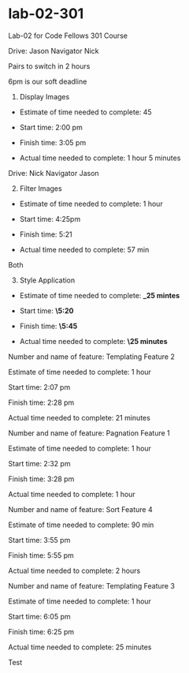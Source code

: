 # lab-02-301

Lab-02 for Code Fellows 301 Course

Drive: Jason
Navigator Nick

Pairs to switch in 2 hours

6pm is our soft deadline

1. Display Images

- Estimate of time needed to complete: 45

- Start time: 2:00 pm

- Finish time: 3:05 pm

- Actual time needed to complete: 1 hour 5 minutes

Drive: Nick
Navigator Jason

2. Filter Images

- Estimate of time needed to complete: 1 hour

- Start time: 4:25pm

- Finish time: 5:21

- Actual time needed to complete: 57 min

Both

3. Style Application

- Estimate of time needed to complete: **\_25 mintes**

- Start time: **\5:20**

- Finish time: **\5:45**

- Actual time needed to complete: **\25 minutes**

Number and name of feature: Templating Feature 2

Estimate of time needed to complete: 1 hour

Start time: 2:07 pm

Finish time: 2:28 pm

Actual time needed to complete: 21 minutes

Number and name of feature: Pagnation Feature 1

Estimate of time needed to complete: 1 hour

Start time: 2:32 pm

Finish time: 3:28 pm

Actual time needed to complete: 1 hour

Number and name of feature: Sort Feature 4

Estimate of time needed to complete: 90 min

Start time: 3:55 pm

Finish time: 5:55 pm

Actual time needed to complete: 2 hours 

Number and name of feature: Templating Feature 3

Estimate of time needed to complete: 1 hour

Start time: 6:05 pm

Finish time: 6:25 pm

Actual time needed to complete: 25 minutes

Test
